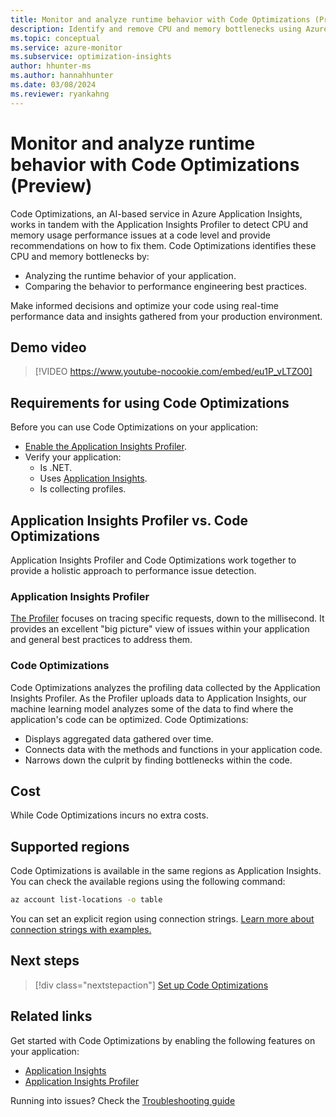 ```yaml
---
title: Monitor and analyze runtime behavior with Code Optimizations (Preview)
description: Identify and remove CPU and memory bottlenecks using Azure Monitor's Code Optimizations feature
ms.topic: conceptual
ms.service: azure-monitor
ms.subservice: optimization-insights
author: hhunter-ms
ms.author: hannahhunter
ms.date: 03/08/2024
ms.reviewer: ryankahng
---
```


# Monitor and analyze runtime behavior with Code Optimizations (Preview)

Code Optimizations, an AI-based service in Azure Application Insights, works in tandem with the Application Insights Profiler to detect CPU and memory usage performance issues at a code level and provide recommendations on how to fix them. Code Optimizations identifies these CPU and memory bottlenecks by:

- Analyzing the runtime behavior of your application.
- Comparing the behavior to performance engineering best practices.

Make informed decisions and optimize your code using real-time performance data and insights gathered from your production environment.

## Demo video

> [!VIDEO https://www.youtube-nocookie.com/embed/eu1P_vLTZO0]

## Requirements for using Code Optimizations

Before you can use Code Optimizations on your application:

- [Enable the Application Insights Profiler](../profiler/profiler-overview.md).
- Verify your application:
  - Is .NET.
  - Uses [Application Insights](../app/app-insights-overview.md).
  - Is collecting profiles.

## Application Insights Profiler vs. Code Optimizations

Application Insights Profiler and Code Optimizations work together to provide a holistic approach to performance issue detection.

### Application Insights Profiler
[The Profiler](../profiler/profiler-overview.md) focuses on tracing specific requests, down to the millisecond. It provides an excellent "big picture" view of issues within your application and general best practices to address them.

### Code Optimizations
Code Optimizations analyzes the profiling data collected by the Application Insights Profiler. As the Profiler uploads data to Application Insights, our machine learning model analyzes some of the data to find where the application's code can be optimized. Code Optimizations:

- Displays aggregated data gathered over time.
- Connects data with the methods and functions in your application code.
- Narrows down the culprit by finding bottlenecks within the code.

## Cost

While Code Optimizations incurs no extra costs.

## Supported regions

Code Optimizations is available in the same regions as Application Insights. You can check the available regions using the following command:

```sh
az account list-locations -o table
```

You can set an explicit region using connection strings. [Learn more about connection strings with examples.](../app/sdk-connection-string.md#connection-string-examples)

## Next steps

> [!div class="nextstepaction"]
> [Set up Code Optimizations](set-up-code-optimizations.md)


## Related links

Get started with Code Optimizations by enabling the following features on your application:
- [Application Insights](../app/create-workspace-resource.md)
- [Application Insights Profiler](../profiler/profiler-overview.md)

Running into issues? Check the [Troubleshooting guide](/troubleshoot/azure/azure-monitor/app-insights/code-optimizations-troubleshooting)